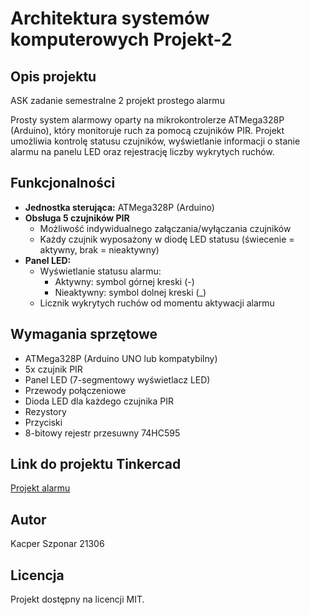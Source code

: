 # Architektura systemów komputerowych Projekt-2

## Opis projektu

ASK zadanie semestralne 2 projekt prostego alarmu

Prosty system alarmowy oparty na mikrokontrolerze ATMega328P (Arduino), który monitoruje ruch za pomocą czujników PIR. Projekt umożliwia kontrolę statusu czujników, wyświetlanie informacji o stanie alarmu na panelu LED oraz rejestrację liczby wykrytych ruchów.

## Funkcjonalności

- **Jednostka sterująca:** ATMega328P (Arduino)
- **Obsługa 5 czujników PIR**
  - Możliwość indywidualnego załączania/wyłączania czujników
  - Każdy czujnik wyposażony w diodę LED statusu (świecenie = aktywny, brak = nieaktywny)
- **Panel LED:**
  - Wyświetlanie statusu alarmu:
    - Aktywny: symbol górnej kreski (-)
    - Nieaktywny: symbol dolnej kreski (\_)
  - Licznik wykrytych ruchów od momentu aktywacji alarmu
  
## Wymagania sprzętowe

- ATMega328P (Arduino UNO lub kompatybilny)
- 5x czujnik PIR 
- Panel LED (7-segmentowy wyświetlacz LED)
- Przewody połączeniowe
- Dioda LED dla każdego czujnika PIR
- Rezystory
- Przyciski
- 8-bitowy rejestr przesuwny 74HC595

## Link do projektu Tinkercad

[Projekt alarmu](
https://www.tinkercad.com/things/hQb4lW148Oe-ask-projekt-2-alarm?sharecode=8xqfxaY5XNDh9_qgL-9ZIHNmJORLkDzH7wIwF1iYf2Y)

## Autor

Kacper Szponar
21306

## Licencja

Projekt dostępny na licencji MIT.
